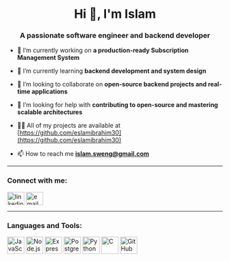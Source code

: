 <h1 align="center">Hi 👋, I'm Islam</h1>
<h3 align="center">A passionate software engineer and backend developer</h3>

- 🔭 I’m currently working on **a production-ready Subscription Management System**

- 🌱 I’m currently learning **backend development and system design**

- 👯 I’m looking to collaborate on **open-source backend projects and real-time applications**

- 🤝 I’m looking for help with **contributing to open-source and mastering scalable architectures**

- 👨‍💻 All of my projects are available at [https://github.com/eslamibrahim30](https://github.com/eslamibrahim30)

- 📫 How to reach me **islam.sweng@gmail.com**

---

<h3 align="left">Connect with me:</h3>
<p align="left">
<a href="https://www.linkedin.com/in/islamsweng/" target="blank"><img align="center" src="https://cdn.jsdelivr.net/npm/simple-icons@v5/icons/linkedin.svg" alt="linkedin" height="30" width="40" /></a>
<a href="mailto:islam.sweng@gmail.com" target="blank"><img align="center" src="https://cdn.jsdelivr.net/npm/simple-icons@v5/icons/gmail.svg" alt="email" height="30" width="40" /></a>
</p>

---

<h3 align="left">Languages and Tools:</h3>
<p align="left">
  <img src="https://cdn.jsdelivr.net/gh/devicons/devicon/icons/javascript/javascript-original.svg" alt="JavaScript" width="40" height="40"/>
  <img src="https://cdn.jsdelivr.net/gh/devicons/devicon/icons/nodejs/nodejs-original.svg" alt="Node.js" width="40" height="40"/>
  <img src="https://cdn.jsdelivr.net/gh/devicons/devicon/icons/express/express-original.svg" alt="Express.js" width="40" height="40"/>
  <img src="https://cdn.jsdelivr.net/gh/devicons/devicon/icons/postgresql/postgresql-original.svg" alt="PostgreSQL" width="40" height="40"/>
  <img src="https://cdn.jsdelivr.net/gh/devicons/devicon/icons/python/python-original.svg" alt="Python" width="40" height="40"/>
  <img src="https://cdn.jsdelivr.net/gh/devicons/devicon/icons/c/c-original.svg" alt="C" width="40" height="40"/>
  <img src="https://cdn.jsdelivr.net/gh/devicons/devicon/icons/github/github-original.svg" alt="GitHub" width="40" height="40"/>
</p>

